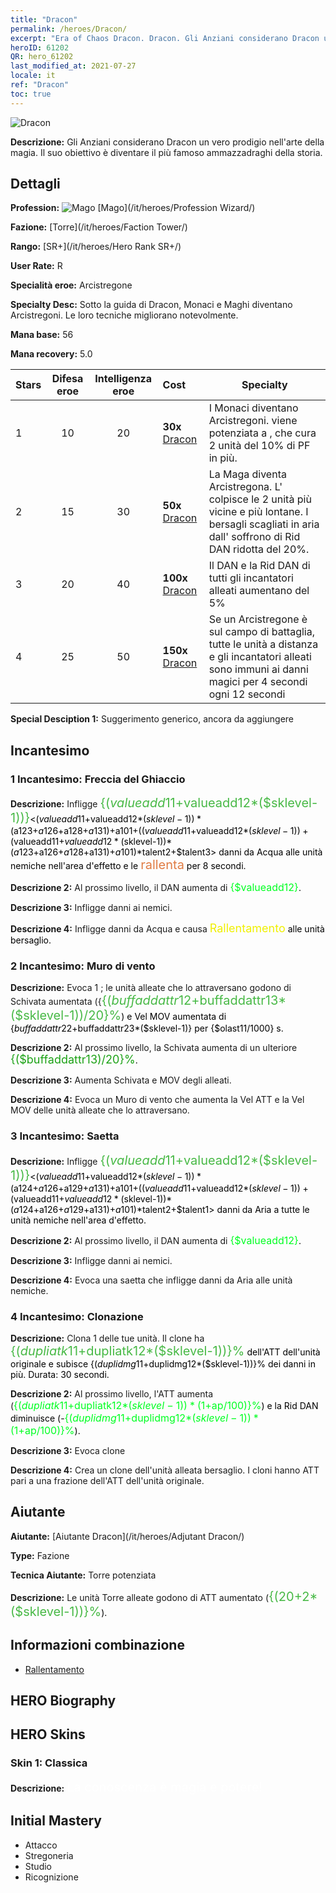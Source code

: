 ```yaml
---
title: "Dracon"
permalink: /heroes/Dracon/
excerpt: "Era of Chaos Dracon. Dracon. Gli Anziani considerano Dracon un vero prodigio nell'arte della magia. Il suo obiettivo è diventare il più famoso ammazzadraghi della storia."
heroID: 61202
QR: hero_61202
last_modified_at: 2021-07-27
locale: it
ref: "Dracon"
toc: true
---
```

  ![Dracon](/images/h/h_Dracon.jpg)

 **Descrizione:** Gli Anziani considerano Dracon un vero prodigio nell'arte della magia. Il suo obiettivo è diventare il più famoso ammazzadraghi della storia.
## Dettagli
 **Profession:** ![Mago](/images/h/h_prof_15.png)  [Mago](/it/heroes/Profession Wizard/)

 **Fazione:** [Torre](/it/heroes/Faction Tower/)

 **Rango:** [SR+](/it/heroes/Hero Rank SR+/)

 **User Rate:** R

 **Specialità eroe:** Arcistregone

 **Specialty Desc:** Sotto la guida di Dracon, Monaci e Maghi diventano Arcistregoni. Le loro tecniche migliorano notevolmente.

 **Mana base:** 56

 **Mana recovery:** 5.0


  | Stars | Difesa eroe | Intelligenza eroe | Cost |     Specialty     |
  |---------|:---------------:|:---------------:|:--|--------------------|
  |    1    | 10 | 20 | **30x** [Dracon](/ItemsIT/her_387/) | I Monaci diventano Arcistregoni. <Preghiera> viene potenziata a <Preghiera abile>, che cura 2 unità del 10% di PF in più. |
  |    2    | 15 | 30 | **50x** [Dracon](/ItemsIT/her_387/) | La Maga diventa Arcistregona. L'<Uragano> colpisce le 2 unità più vicine e più lontane. I bersagli scagliati in aria dall'<Uragano> soffrono di Rid DAN ridotta del 20%. |
  |    3    | 20 | 40 | **100x** [Dracon](/ItemsIT/her_387/) | Il DAN e la Rid DAN di tutti gli incantatori alleati aumentano del 5% |
  |    4    | 25 | 50 | **150x** [Dracon](/ItemsIT/her_387/) | Se un Arcistregone è sul campo di battaglia, tutte le unità a distanza e gli incantatori alleati sono immuni ai danni magici per 4 secondi ogni 12 secondi |

 **Special Desciption 1:** Suggerimento generico, ancora da aggiungere

## Incantesimo
### 1 Incantesimo: Freccia del Ghiaccio
 **Descrizione:** Infligge <span style="color: #48b946;font-size:20px">{($valueadd11+$valueadd12*($sklevel-1))}</span><span style="color: black"><($valueadd11+$valueadd12*($sklevel-1))*($a123+$a126+$a128+$a131)+$a101+(($valueadd11+$valueadd12*($sklevel-1))+($valueadd11+$valueadd12*($sklevel-1))*($a123+$a126+$a128+$a131)+$a101)*$talent2+$talent3> danni da Acqua alle unità nemiche nell'area d'effetto e le <span style="color: #e07c44;font-size:20px">rallenta</span><span style="color: black"> per 8 secondi.

 **Descrizione 2:** Al prossimo livello, il DAN aumenta di <span style="color: #00ff22;font-size:16px">{$valueadd12}</span><span style="color: black">.

 **Descrizione 3:** Infligge danni ai nemici.

 **Descrizione 4:** Infligge danni da Acqua e causa <span style="color: #f0f000;font-size:18px">Rallentamento</span><span style="color: black"> alle unità bersaglio.

### 2 Incantesimo: Muro di vento
 **Descrizione:** Evoca 1 <Muro di vento>; le unità alleate che lo attraversano godono di Schivata aumentata ({<span style="color: #48b946;font-size:20px">{($buffaddattr12+$buffaddattr13*($sklevel-1))/20}%</span><span style="color: black">) e Vel MOV aumentata di {$buffaddattr22+$buffaddattr23*($sklevel-1)} per {$olast11/1000} s.

 **Descrizione 2:** Al prossimo livello, la Schivata aumenta di un ulteriore <span style="color: #1ca216;font-size:18px">{($buffaddattr13)/20}%</span><span style="color: black">.

 **Descrizione 3:** Aumenta Schivata e MOV degli alleati.

 **Descrizione 4:** Evoca un Muro di vento che aumenta la Vel ATT e la Vel MOV delle unità alleate che lo attraversano.

### 3 Incantesimo: Saetta
 **Descrizione:** Infligge <span style="color: #48b946;font-size:20px">{($valueadd11+$valueadd12*($sklevel-1))}</span><span style="color: black"><($valueadd11+$valueadd12*($sklevel-1))*($a124+$a126+$a129+$a131)+$a101+(($valueadd11+$valueadd12*($sklevel-1))+($valueadd11+$valueadd12*($sklevel-1))*($a124+$a126+$a129+$a131)+$a101)*$talent2+$talent1> danni da Aria a tutte le unità nemiche nell'area d'effetto.

 **Descrizione 2:** Al prossimo livello, il DAN aumenta di <span style="color: #00ff22;font-size:16px">{$valueadd12}</span><span style="color: black">.

 **Descrizione 3:** Infligge danni ai nemici.

 **Descrizione 4:** Evoca una saetta che infligge danni da Aria alle unità nemiche.

### 4 Incantesimo: Clonazione
 **Descrizione:** Clona 1 delle tue unità. Il clone ha <span style="color: #48b946;font-size:20px">{($dupliatk11+$dupliatk12*($sklevel-1))}%</span><span style="color: black"> dell'ATT dell'unità originale e subisce {($duplidmg11+$duplidmg12*($sklevel-1))}% dei danni in più. Durata: 30 secondi.

 **Descrizione 2:** Al prossimo livello, l'ATT aumenta (<span style="color: #00ff22;font-size:16px">{($dupliatk11+$dupliatk12*($sklevel-1))*(1+$ap/100)}%</span><span style="color: black">) e la Rid DAN diminuisce (-<span style="color: #00ff22;font-size:16px">{($duplidmg11+$duplidmg12*($sklevel-1))*(1+$ap/100)}%</span><span style="color: black">).

 **Descrizione 3:** Evoca clone

 **Descrizione 4:** Crea un clone dell'unità alleata bersaglio. I cloni hanno ATT pari a una frazione dell'ATT dell'unità originale.


## Aiutante

 **Aiutante:**  [Aiutante Dracon](/it/heroes/Adjutant Dracon/) 

 **Type:**  Fazione 

 **Tecnica Aiutante:**  Torre potenziata 

 **Descrizione:** Le unità Torre alleate godono di ATT aumentato (<span style="color: #48b946;font-size:20px">{(20+2*($sklevel-1))}%</span><span style="color: black">).

## Informazioni combinazione

* [Rallentamento](/it/combination/Rallentamento/) 

## HERO Biography

## HERO Skins
### Skin 1: **Classica**

 **Descrizione:** <span style="color: #ffffff;font-size:20px">La conoscenza è magia e potere!</span>



## Initial Mastery
   - Attacco
   - Stregoneria
   - Studio
   - Ricognizione
